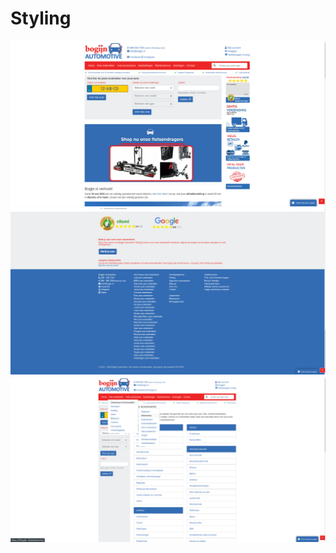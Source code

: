 # Styling

![](media/styling/ontwerp/ontwerp-homepagina.png)
![](media/styling/ontwerp/ontwerp-footer.png)
![](media/styling/ontwerp/ontwerp-auto-accessoires-zijbalk.png)



